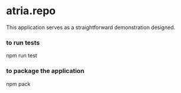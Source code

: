 # atria.repo
This application serves as a straightforward demonstration designed.
### to run tests

npm run test

### to package the application

npm  pack 

